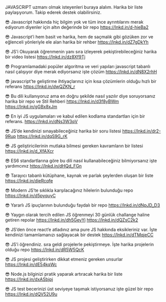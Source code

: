 JAVASCRIPT uzmanı olmak isteyenleri buraya alalım. Harika bir liste paylaşıyorum. Takip ederek destek olabilirsiniz.

😎 Javascript hakkında hiç bilgim yok ve tüm ince ayrıntılarını merak ediyorum diyenler için altın değerinde bir repo
https://lnkd.in/d-hieBa2

😎 Javascript’i hem basit ve harika, hem de saçmalık gibi gözüken zor ve eğlenceli yönleriyle ele alan harika bir rehber
https://lnkd.in/dZ7gDkYh

😎 JS’i Okuyarak öğrenmenin yanı sıra izleyerek pekiştirebileceğiniz harika bir video listesi
https://lnkd.in/dz8Xf9Tj

😎 Programlamadaki popüler algoritma ve veri yapıları javascript tabanlı nasıl çalışıyor diye merak ediyorsanız işte çözüm
https://lnkd.in/dN8X2rhH

😎 javascript’te geliştirme ihtiyaçlarınız için kısa çözümlerin olduğu hızlı bir referans
https://lnkd.in/dwQZKN_r

😎 Bu dili kullanıyoruz ama en doğru şekilde nasıl yazılır diye soruyorsanız harika bir repo ve Stil Rehberi
https://lnkd.in/d3f8yBWm
https://lnkd.in/gGBx8xJm

😎 En iyi JS uygulamaları ve kabul edilen kodlama standartları için bir referans.
https://lnkd.in/dNs3W3qV

😎 JS’de kendinizi sınayabileceğiniz harika bir soru listesi
https://lnkd.in/dr2-9Rup
https://lnkd.in/dqS9G_rK

😎 JS geliştiricilerinin mutlaka bilmesi gereken kavramların bir listesi
https://lnkd.in/d_XfAXcr

😎 ES6 standartlarına göre bu dili nasıl kullanabileceğiniz bilmiyorsanız işte yardımcınız
https://lnkd.in/dHQd_FGn

😎 Tarayıcı tabanlı kütüphane, kaynak ve parlak şeylerden oluşan bir liste
https://lnkd.in/dieRcqfe

😎 Modern JS’te sıklıkla karşılacağınız hilelerin bulunduğu repo
https://lnkd.in/d5pyquyC

😎 Yararlı JS ipuçlarının bulunduğu faydalı bir repo
https://lnkd.in/dNpJD_D3

😎 Yaygın olarak tercih edilen JS öğrenmeyi 30 günlük challange haline getiren repolar
https://lnkd.in/dh5GevYi
https://lnkd.in/dQZsC2k2

😎 JS’den önce react’e atladınız ama pure JS hakkında eksikleriniz var. İşte kendinizi tamamlamanızı sağlayacak bir destek
https://lnkd.in/dTMqjeCC

😎 JS’i öğrendiniz. sıra geldi projelerle pekiştirmeye. İşte harika projelerin olduğu repo
https://lnkd.in/dR5W5QcK

😎 JS projesi geliştirirken dikkat etmeniz gereken unsurlar
https://lnkd.in/dE54kqWc

😎 Node.js bilginizi pratik yaparak artıracak harika bir liste
https://lnkd.in/dxASbjpj

😎 JS test becerinizi üst seviyeye taşımak istiyorsanuz işte güzel bir repo
https://lnkd.in/dQV52U9u
